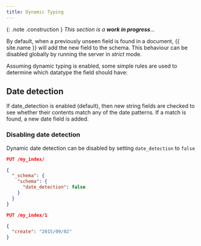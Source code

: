 ```yaml
---
title: Dynamic Typing
---
```


{: .note .construction }
_This section is a **work in progress**..._

By default, when a previously unseen field is found in a document,
{{ site.name }} will add the new field to the schema. This behaviour can be
disabled globally by running the server in _strict_ mode.

Assuming dynamic typing is enabled, some simple rules are used to determine
which datatype the field should have:

## Date detection

If date_detection is enabled (default), then new string fields are checked to
see whether their contents match any of the date patterns. If a match is found,
a new date field is added.

### Disabling date detection

Dynamic date detection can be disabled by setting `date_detection` to `false`

```json
PUT /my_index/

{
  "_schema": {
    "schema": {
      "date_detection": false
    }
  }
}
```

```json
PUT /my_index/1

{
  "create": "2015/09/02"
}
```
